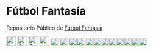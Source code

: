 # Fútbol Fantasía

Repositorio Público de [Fútbol Fantasía](https://futbolfantasia.ar)
 


<img src="https://img.shields.io/badge/hecho_por-Ch'aska-253545?style=for-the-badge" alt="hecho_por_Chaska" height="25px"/> <img src="https://img.shields.io/badge/C-00599C?style=for-the-badge&logo=c&logoColor=white" alt="C" height="25px"/> <img src="https://img.shields.io/badge/C%2B%2B_11-4549BF?style=for-the-badge&logo=c%2B%2B&logoColor=white" alt="C++" height="25px"/> <img src="https://img.shields.io/badge/RAYLIB-202020?style=for-the-badge" alt="raylib" height="25px"/>
<img src="https://img.shields.io/badge/compilación-pasando-lightgrey?style=for-the-badge" alt="compilación" height="20px"/> <img src="https://img.shields.io/badge/pruebas-pasando-lightgrey?style=for-the-badge" alt="pruebas" height="20px"/> <a href=https://github.com/hernanatn/github.com/hernanatn/futbol_fantasia/releases/latest><img src="https://img.shields.io/badge/Versión-0.0.1--alpha-lightgrey?style=for-the-badge" alt="version" height="20px"/></a><img src="https://img.shields.io/badge/Licencia-CC_BY--NC--ND_4.0-lightgrey?style=for-the-badge" alt="licencia" height="20px"/>
<img src="https://img.shields.io/badge/Plataformas--555555?style=for-the-badge" alt="Safari" height="20px"/><img src="https://img.shields.io/badge/WIN_7-08b6f1?style=for-the-badge&logo=&logoColor=white" alt="Win7" height="20px"/><img src="https://img.shields.io/badge/WIN_10%2F11-087ddd?style=for-the-badge&logo=&logoColor=white" alt="Win11" height="20px"/><img src="https://img.shields.io/badge/Linux-FCC624?style=for-the-badge&logo=linux&logoColor=202020" alt="Linux" height="20px"/><img src="https://img.shields.io/badge/Android-3DDC84?style=for-the-badge&logo=android&logoColor=white" alt="Android" height="20px"/><img src="https://img.shields.io/badge/-252525?style=for-the-badge&logo=Safari&logoColor=white" alt="Safari" height="20px"/><img src="https://img.shields.io/badge/-708F9F?style=for-the-badge&logo=Google-chrome&logoColor=white" alt="Chromium" height="20px"/><img src="https://img.shields.io/badge/-FF7139?style=for-the-badge&logo=Firefox-Browser&logoColor=white" alt="Firefox-Like" height="20px"/>



